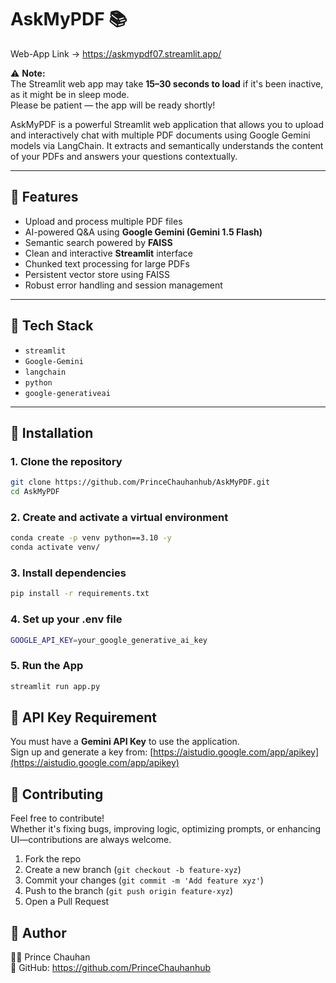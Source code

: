 # AskMyPDF 📚

Web-App Link -> https://askmypdf07.streamlit.app/

⚠️ **Note:**  
The Streamlit web app may take **15–30 seconds to load** if it's been inactive, as it might be in sleep mode.  
Please be patient — the app will be ready shortly!

AskMyPDF is a powerful Streamlit web application that allows you to upload and interactively chat with multiple PDF documents using Google Gemini models via LangChain. It extracts and semantically understands the content of your PDFs and answers your questions contextually.

---

## 🔧 Features

- Upload and process multiple PDF files
- AI-powered Q&A using **Google Gemini (Gemini 1.5 Flash)**
- Semantic search powered by **FAISS**
- Clean and interactive **Streamlit** interface
- Chunked text processing for large PDFs
- Persistent vector store using FAISS
- Robust error handling and session management

---

## 🧩 Tech Stack

- `streamlit`
- `Google-Gemini`
- `langchain`
- `python`
- `google-generativeai`

---

## 🚀 Installation

### 1. Clone the repository

```bash
git clone https://github.com/PrinceChauhanhub/AskMyPDF.git
cd AskMyPDF
```
### 2. Create and activate a virtual environment

```bash
conda create -p venv python==3.10 -y
conda activate venv/
```

### 3. Install dependencies

```bash
pip install -r requirements.txt
```

### 4. Set up your .env file
```bash
GOOGLE_API_KEY=your_google_generative_ai_key
```

### 5. Run the App
```bash
streamlit run app.py
```


🔐 API Key Requirement
----------------------
You must have a **Gemini API Key** to use the application.  
Sign up and generate a key from: [https://aistudio.google.com/app/apikey](https://aistudio.google.com/app/apikey)


🤝 Contributing
---------------
Feel free to contribute!  
Whether it's fixing bugs, improving logic, optimizing prompts, or enhancing UI—contributions are always welcome.

1. Fork the repo
2. Create a new branch (`git checkout -b feature-xyz`)
3. Commit your changes (`git commit -m 'Add feature xyz'`)
4. Push to the branch (`git push origin feature-xyz`)
5. Open a Pull Request


🙋 Author
---------
👨‍💻 Prince Chauhan  
🔗 GitHub: https://github.com/PrinceChauhanhub

